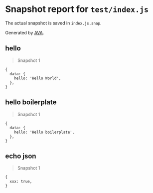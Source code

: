 # Snapshot report for `test/index.js`

The actual snapshot is saved in `index.js.snap`.

Generated by [AVA](https://avajs.dev).

## hello

> Snapshot 1

    {
      data: {
        hello: 'Hello World',
      },
    }

## hello boilerplate

> Snapshot 1

    {
      data: {
        hello: 'Hello boilerplate',
      },
    }

## echo json

> Snapshot 1

    {
      xxx: true,
    }
